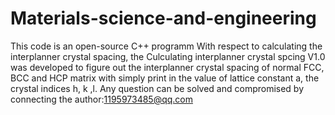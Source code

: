 # Materials-science-and-engineering
This code is an open-source C++ programm
With respect to calculating the interplanner crystal spacing, the Culculating interplanner crystal spcing V1.0 was developed to figure out the interplanner crystal spacing of normal FCC, BCC and HCP matrix with simply print in the value of lattice constant a, the crystal indices h, k ,l.
Any question can be solved and compromised by connecting the author:1195973485@qq.com
